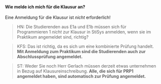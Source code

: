 #### Wie melde ich mich für die Klausur an?

Eine Anmeldung für die Klausur ist *nicht* erforderlich!

> HN: Die Studierenden aus E1a und E1b müssen sich für Programmieren 1 *nicht* zur Klausur in StiSys anmelden, wenn sie im Praktikum angemeldet sind, richtig?

> KFS: Das ist richtig, da es sich um eine kombinierte Prüfung handelt. **Mit Anmeldung zum Praktikum sind die Studierenden auch zur Abschlussprüfung angemeldet.**

> ST: Weder Sie noch Herr Gerlach müssen derzeit etwas unternehmen in Bezug auf Klausureinschreibung. **Alle, die sich für PRP1 angemeldet haben, sind automatisch zur Prüfung angemeldet.**
